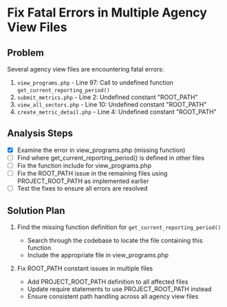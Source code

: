 # Fix Fatal Errors in Multiple Agency View Files

## Problem
Several agency view files are encountering fatal errors:

1. `view_programs.php` - Line 97: Call to undefined function `get_current_reporting_period()`
2. `submit_metrics.php` - Line 2: Undefined constant "ROOT_PATH"
3. `view_all_sectors.php` - Line 10: Undefined constant "ROOT_PATH"
4. `create_metric_detail.php` - Line 4: Undefined constant "ROOT_PATH"

## Analysis Steps
- [x] Examine the error in view_programs.php (missing function)
- [ ] Find where get_current_reporting_period() is defined in other files
- [ ] Fix the function include for view_programs.php
- [ ] Fix the ROOT_PATH issue in the remaining files using PROJECT_ROOT_PATH as implemented earlier
- [ ] Test the fixes to ensure all errors are resolved

## Solution Plan
1. Find the missing function definition for `get_current_reporting_period()`
   - Search through the codebase to locate the file containing this function
   - Include the appropriate file in view_programs.php
   
2. Fix ROOT_PATH constant issues in multiple files
   - Add PROJECT_ROOT_PATH definition to all affected files
   - Update require statements to use PROJECT_ROOT_PATH instead
   - Ensure consistent path handling across all agency view files
